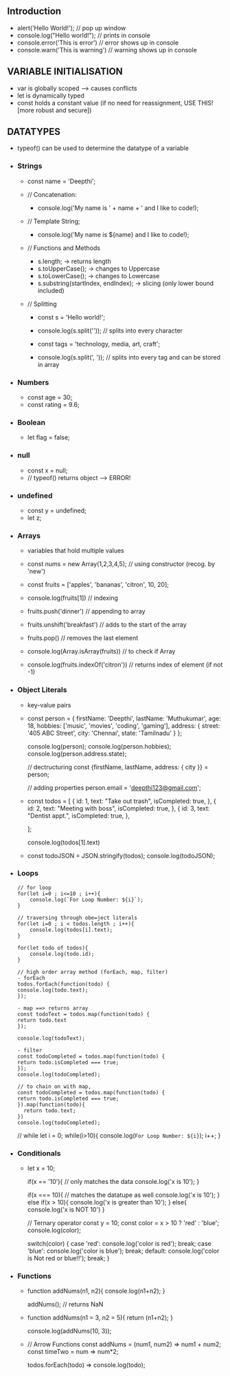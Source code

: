 ## Introduction

- alert('Hello World!'); // pop up window
- console.log("Hello world!"); // prints in console
- console.error('This is error') // error shows up in console
- console.warn('This is warning') // warning shows up in console

## VARIABLE INITIALISATION

- var is globally scoped --> causes conflicts
- let is dynamically typed
- const holds a constant value (if no need for reassignment, USE THIS! [more robust and secure])

## DATATYPES

- typeof() can be used to determine the datatype of a variable

- ### Strings

  - const name = 'Deepthi';
  - // Concatenation:

    - console.log('My name is ' + name + ' and I like to code!);

  - // Template String;

    - console.log('My name is ${name} and I like to code!);

  - // Functions and Methods

    - s.length; -> returns length
    - s.toUpperCase(); -> changes to Uppercase
    - s.toLowerCase(); -> changes to Lowercase
    - s.substring(startIndex, endIndex); -> slicing (only lower bound included)

  - // Splitting

    - const s = 'Hello world!';
    - console.log(s.split('')); // splits into every character

    - const tags = 'technology, media, art, craft';
    - console.log(s.split(', ')); // splits into every tag and can be stored in array

- ### Numbers

  - const age = 30;
  - const rating = 9.6;

- ### Boolean

  - let flag = false;

- ### null

  - const x = null;
  - // typeof() returns object --> ERROR!

- ### undefined

  - const y = undefined;
  - let z;

- ### Arrays

  - variables that hold multiple values

  - const nums = new Array(1,2,3,4,5); // using constructor (recog. by 'new')
  - const fruits = ['apples', 'bananas', 'citron', 10, 20];

  - console.log(fruits[1]) // indexing

  - fruits.push('dinner') // appending to array

  - fruits.unshift('breakfast') // adds to the start of the array

  - fruits.pop() // removes the last element

  - console.log(Array.isArray(fruits)) // to check if Array

  - console.log(fruits.indexOf('citron')) // returns index of element (if not -1)

- ### Object Literals

  - key-value pairs

  - const person = {
    firstName: 'Deepthi',
    lastName: 'Muthukumar',
    age: 18,
    hobbies: ['music', 'movies', 'coding', 'gaming'],
    address: {
    street: '405 ABC Street',
    city: 'Chennai',
    state: 'Tamilnadu'
    }
    };

    console.log(person);
    console.log(person.hobbies);
    console.log(person.address.state);

    // dectructuring
    const {firstName, lastName, address: { city }} = person;

    // adding properties
    person.email = 'deepthi123@gmail.com';

  - const todos = [
    {
    id: 1,
    text: "Take out trash",
    isCompleted: true,
    },
    {
    id: 2,
    text: "Meeting with boss",
    isCompleted: true,
    },
    {
    id: 3,
    text: "Dentist appt.",
    isCompleted: true,
    },

    ];

    console.log(todos[1].text)

  - const todoJSON = JSON.stringify(todos);
    console.log(todoJSON);

- ### Loops

      // for loop
      for(let i=0 ; i<=10 ; i++){
          console.log(`For Loop Number: ${i}`);
      }

      // traversing through obe=ject literals
      for(let i=0 ; i < todos.length ; i++){
          console.log(todos[i].text);
      }

      for(let todo of todos){
          console.log(todo.id);
      }

      // high order array method (forEach, map, filter)
      - forEach
      todos.forEach(function(todo) {
      console.log(todo.text);
      });

      - map ==> returns array
      const todoText = todos.map(function(todo) {
      return todo.text
      });

      console.log(todoText);

      - filter 
      const todoCompleted = todos.map(function(todo) {
      return todo.isCompleted === true;
      });
      console.log(todoCompleted);

      // to chain on with map,
      const todoCompleted = todos.map(function(todo) {
      return todo.isCompleted === true;
      }).map(function(todo){
        return todo.text;
      })
      console.log(todoCompleted);


    // while
    let i = 0;
    while(i>10){
        console.log(`For Loop Number: ${i}`);
        i++;
    }

- ### Conditionals
  - let x = 10;

    if(x == '10'){ // only matches the data
        console.log('x is 10');
    }

    if(x === 10){ // matches the datatupe as well
        console.log('x is 10');
    }
    else if(x > 10){
        console.log('x is greater than 10');
    }
    else{
        console.log('x is NOT 10')
    }

    // Ternary operator
    const y = 10;
    const color = x > 10 ? 'red' : 'blue';
    console.log(color);

    switch(color) {
        case 'red':
            console.log('color is red');
            break;
        case 'blue':
            console.log('color is blue');
            break;
        default:
            console.log('color is Not red or blue!!');
            break;
    }

- ### Functions
  - function addNums(n1, n2){
    console.log(n1+n2);
    }

    addNums(); // returns NaN

  - function addNums(n1 = 3, n2 = 5){
    return (n1+n2);
    }

    console.log(addNums(10, 3));

  - // Arrow Functions
    const addNums = (num1, num2) => num1 + num2;
    const timeTwo = num => num*2;

    todos.forEach(todo) => console.log(todo);
